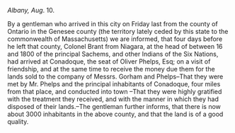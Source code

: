 *Albany, Aug*. 10.By a gentleman who arrived in this city on Friday last from the county of Ontario in the Genesee county (the territory lately ceded by this state to the commonwealth of Massachusetts) we are informed, that four days before he left that county, Colonel Brant from Niagara, at the head of between 16 and 1800 of the principal Sachems, and other Indians of the Six Nations, had arrived at Conadoque, the seat of Oliver Phelps, Esq; on a visit of friendship, and at the same time to receive the money due them for the lands sold to the company of Messrs. Gorham and Phelps–That they were met by Mr. Phelps and the principal inhabitants of Conadoque, four miles from that place, and conducted into town –That they were highly gratified with the treatment they received, and with the manner in which they had disposed of their lands.–The gentleman further informs, that there is now about 3000 inhabitants in the above county, and that the land is of a good quality.